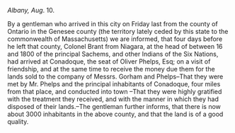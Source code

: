 *Albany, Aug*. 10.By a gentleman who arrived in this city on Friday last from the county of Ontario in the Genesee county (the territory lately ceded by this state to the commonwealth of Massachusetts) we are informed, that four days before he left that county, Colonel Brant from Niagara, at the head of between 16 and 1800 of the principal Sachems, and other Indians of the Six Nations, had arrived at Conadoque, the seat of Oliver Phelps, Esq; on a visit of friendship, and at the same time to receive the money due them for the lands sold to the company of Messrs. Gorham and Phelps–That they were met by Mr. Phelps and the principal inhabitants of Conadoque, four miles from that place, and conducted into town –That they were highly gratified with the treatment they received, and with the manner in which they had disposed of their lands.–The gentleman further informs, that there is now about 3000 inhabitants in the above county, and that the land is of a good quality.